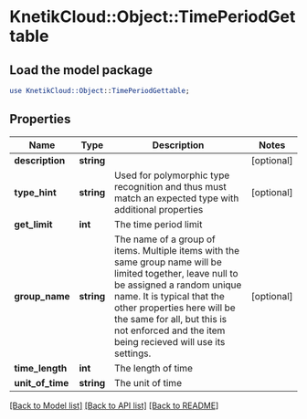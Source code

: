 # KnetikCloud::Object::TimePeriodGettable

## Load the model package
```perl
use KnetikCloud::Object::TimePeriodGettable;
```

## Properties
Name | Type | Description | Notes
------------ | ------------- | ------------- | -------------
**description** | **string** |  | [optional] 
**type_hint** | **string** | Used for polymorphic type recognition and thus must match an expected type with additional properties | [optional] 
**get_limit** | **int** | The time period limit | 
**group_name** | **string** | The name of a group of items. Multiple items with the same group name will be limited together, leave null to be assigned a random unique name. It is typical that the other properties here will be the same for all, but this is not enforced and the item being recieved will use its settings. | [optional] 
**time_length** | **int** | The length of time | 
**unit_of_time** | **string** | The unit of time | 

[[Back to Model list]](../README.md#documentation-for-models) [[Back to API list]](../README.md#documentation-for-api-endpoints) [[Back to README]](../README.md)


